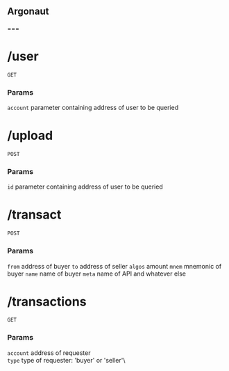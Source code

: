 ## Argonaut

===

# /user
```GET``` 

### Params
```account``` parameter containing address of user to be queried

# /upload
 ```POST```

 ### Params
 ```id``` parameter containing address of user to be queried

# /transact
```POST```

### Params
`from` address of buyer
`to` address of seller
`algos` amount
`mnem` mnemonic of buyer
`name` name of buyer
`meta` name of API and whatever else

# /transactions
```GET```

### Params
`account` address of requester\
`type` type of requester: 'buyer' or 'seller'\
